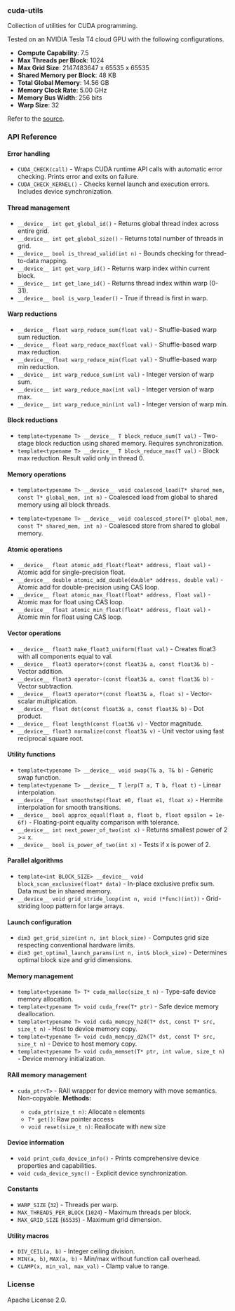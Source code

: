 ### cuda-utils

Collection of utilities for CUDA programming.

Tested on an NVIDIA Tesla T4 cloud GPU with the following configurations.

- **Compute Capability**: 7.5
- **Max Threads per Block**: 1024
- **Max Grid Size**: 2147483647 x 65535 x 65535
- **Shared Memory per Block**: 48 KB
- **Total Global Memory**: 14.56 GB
- **Memory Clock Rate**: 5.00 GHz
- **Memory Bus Width**: 256 bits
- **Warp Size**: 32

Refer to the [source](/cutils.cuh).

### API Reference

#### Error handling

- `CUDA_CHECK(call)` - Wraps CUDA runtime API calls with automatic error checking. Prints error and exits on failure.
- `CUDA_CHECK_KERNEL()` - Checks kernel launch and execution errors. Includes device synchronization.

#### Thread management

- `__device__ int get_global_id()` - Returns global thread index across entire grid.
- `__device__ int get_global_size()` - Returns total number of threads in grid.
- `__device__ bool is_thread_valid(int n)` - Bounds checking for thread-to-data mapping.
- `__device__ int get_warp_id()` - Returns warp index within current block.
- `__device__ int get_lane_id()` - Returns thread index within warp (0-31).
- `__device__ bool is_warp_leader()` - True if thread is first in warp.

#### Warp reductions

- `__device__ float warp_reduce_sum(float val)` - Shuffle-based warp sum reduction.
- `__device__ float warp_reduce_max(float val)` - Shuffle-based warp max reduction.
- `__device__ float warp_reduce_min(float val)` - Shuffle-based warp min reduction.
- `__device__ int warp_reduce_sum(int val)` - Integer version of warp sum.
- `__device__ int warp_reduce_max(int val)` - Integer version of warp max.
- `__device__ int warp_reduce_min(int val)` - Integer version of warp min.

#### Block reductions

- `template<typename T> __device__ T block_reduce_sum(T val)` - Two-stage block reduction using shared memory. Requires synchronization.
- `template<typename T> __device__ T block_reduce_max(T val)` - Block max reduction. Result valid only in thread 0.

#### Memory operations

- `template<typename T> __device__ void coalesced_load(T* shared_mem, const T* global_mem, int n)` - Coalesced load from global to shared memory using all block threads.

- `template<typename T> __device__ void coalesced_store(T* global_mem, const T* shared_mem, int n)` - Coalesced store from shared to global memory.

#### Atomic operations

- `__device__ float atomic_add_float(float* address, float val)` - Atomic add for single-precision float.
- `__device__ double atomic_add_double(double* address, double val)` - Atomic add for double-precision using CAS loop.
- `__device__ float atomic_max_float(float* address, float val)` - Atomic max for float using CAS loop.
- `__device__ float atomic_min_float(float* address, float val)` - Atomic min for float using CAS loop.

#### Vector operations

- `__device__ float3 make_float3_uniform(float val)` - Creates float3 with all components equal to val.
- `__device__ float3 operator+(const float3& a, const float3& b)` - Vector addition.
- `__device__ float3 operator-(const float3& a, const float3& b)` - Vector subtraction.
- `__device__ float3 operator*(const float3& a, float s)` - Vector-scalar multiplication.
- `__device__ float dot(const float3& a, const float3& b)` - Dot product.
- `__device__ float length(const float3& v)` - Vector magnitude.
- `__device__ float3 normalize(const float3& v)` - Unit vector using fast reciprocal square root.

#### Utility functions

- `template<typename T> __device__ void swap(T& a, T& b)` - Generic swap function.
- `template<typename T> __device__ T lerp(T a, T b, float t)` - Linear interpolation.
- `__device__ float smoothstep(float e0, float e1, float x)` - Hermite interpolation for smooth transitions.
- `__device__ bool approx_equal(float a, float b, float epsilon = 1e-6f)` - Floating-point equality comparison with tolerance.
- `__device__ int next_power_of_two(int x)` - Returns smallest power of 2 >= x.
- `__device__ bool is_power_of_two(int x)` - Tests if x is power of 2.

#### Parallel algorithms

- `template<int BLOCK_SIZE> __device__ void block_scan_exclusive(float* data)` - In-place exclusive prefix sum. Data must be in shared memory.
- `__device__ void grid_stride_loop(int n, void (*func)(int))` - Grid-striding loop pattern for large arrays.

#### Launch configuration

- `dim3 get_grid_size(int n, int block_size)` - Computes grid size respecting conventional hardware limits.
- `dim3 get_optimal_launch_params(int n, int& block_size)` - Determines optimal block size and grid dimensions.

#### Memory management

- `template<typename T> T* cuda_malloc(size_t n)` - Type-safe device memory allocation.
- `template<typename T> void cuda_free(T* ptr)` - Safe device memory deallocation.
- `template<typename T> void cuda_memcpy_h2d(T* dst, const T* src, size_t n)` - Host to device memory copy.
- `template<typename T> void cuda_memcpy_d2h(T* dst, const T* src, size_t n)` - Device to host memory copy.
- `template<typename T> void cuda_memset(T* ptr, int value, size_t n)` - Device memory initialization.

#### RAII memory management

- `cuda_ptr<T>` - RAII wrapper for device memory with move semantics. Non-copyable.
  **Methods:**

  - `cuda_ptr(size_t n)`: Allocate `n` elements
  - `T* get()`: Raw pointer access
  - `void reset(size_t n)`: Reallocate with new size

#### Device information

- `void print_cuda_device_info()` - Prints comprehensive device properties and capabilities.
- `void cuda_device_sync()` - Explicit device synchronization.

#### Constants

- `WARP_SIZE` (`32`) - Threads per warp.
- `MAX_THREADS_PER_BLOCK` (`1024`) - Maximum threads per block.
- `MAX_GRID_SIZE` (`65535`) - Maximum grid dimension.

#### Utility macros

- `DIV_CEIL(a, b)` - Integer ceiling division.
- `MIN(a, b)`, `MAX(a, b)` - Min/max without function call overhead.
- `CLAMP(x, min_val, max_val)` - Clamp value to range.

### License

Apache License 2.0.
